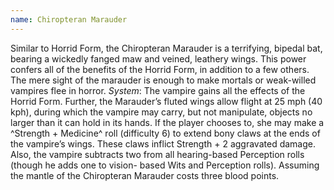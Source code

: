```yaml
---
name: Chiropteran Marauder
---
```


Similar to Horrid Form, the Chiropteran Marauder is a terrifying, bipedal bat, bearing a wickedly fanged maw and veined, leathery wings. This power confers all of the benefits of the Horrid Form, in addition to a few others. The mere sight of the marauder is enough to make mortals or weak-willed vampires flee in horror.
_System_: The vampire gains all the effects of the Horrid Form. Further, the Marauder’s fluted wings allow flight at 25 mph (40 kph), during which the vampire may carry, but not manipulate, objects no larger than it can hold in its hands. If the player chooses to, she may make a ^Strength + Medicine^ roll (difficulty 6) to extend bony claws at the ends of the vampire’s wings. These claws inflict Strength + 2 aggravated damage. Also, the vampire subtracts two from all hearing-based Perception rolls (though he adds one to vision- based Wits and Perception rolls). Assuming the mantle of the Chiropteran Marauder costs three blood points.